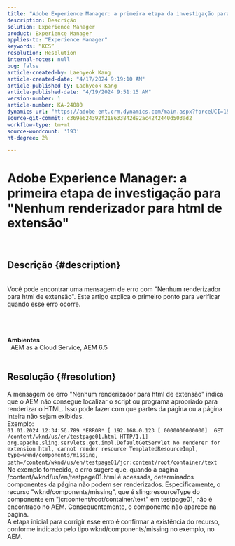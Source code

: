 ```yaml
---
title: "Adobe Experience Manager: a primeira etapa da investigação para \"Nenhum renderizador para html de extensão\""
description: Descrição
solution: Experience Manager
product: Experience Manager
applies-to: "Experience Manager"
keywords: “KCS”
resolution: Resolution
internal-notes: null
bug: false
article-created-by: Laehyeok Kang
article-created-date: "4/17/2024 9:19:10 AM"
article-published-by: Laehyeok Kang
article-published-date: "4/19/2024 9:51:15 AM"
version-number: 1
article-number: KA-24080
dynamics-url: "https://adobe-ent.crm.dynamics.com/main.aspx?forceUCI=1&pagetype=entityrecord&etn=knowledgearticle&id=53599787-9bfc-ee11-a1ff-6045bd0065f9"
source-git-commit: c369e624392f218633842d92ac4242440d503ad2
workflow-type: tm+mt
source-wordcount: '193'
ht-degree: 2%

---
```


# Adobe Experience Manager: a primeira etapa de investigação para &quot;Nenhum renderizador para html de extensão&quot;

  
## Descrição {#description}

 <br>Você pode encontrar uma mensagem de erro com &quot;Nenhum renderizador para html de extensão&quot;. Este artigo explica o primeiro ponto para verificar quando esse erro ocorre.<br><br> <br><br>

<b>Ambientes</b>
<br>  AEM as a Cloud Service, AEM 6.5
<br> 

## Resolução {#resolution}

A mensagem de erro &quot;Nenhum renderizador para html de extensão&quot; indica que o AEM não consegue localizar o script ou programa apropriado para renderizar o HTML. Isso pode fazer com que partes da página ou a página inteira não sejam exibidas. <br>Exemplo: <br>`01.01.2024 12:34:56.789 *ERROR* [ 192.168.0.123 [ 0000000000000]  GET /content/wknd/us/en/testpage01.html HTTP/1.1]  org.apache.sling.servlets.get.impl.DefaultGetServlet No renderer for extension html, cannot render resource TemplatedResourceImpl, type=wknd/components/missing, path=/content/wknd/us/en/testpage01/jcr:content/root/container/text` <br>No exemplo fornecido, o erro sugere que, quando a página /content/wknd/us/en/testpage01.html é acessada, determinados componentes da página não podem ser renderizados. Especificamente, o recurso &quot;wknd/components/missing&quot;, que é sling:resourceType do componente em &quot;jcr:content/root/container/text&quot; em testpage01, não é encontrado no AEM. Consequentemente, o componente não aparece na página. <br>A etapa inicial para corrigir esse erro é confirmar a existência do recurso, conforme indicado pelo tipo wknd/components/missing no exemplo, no AEM.